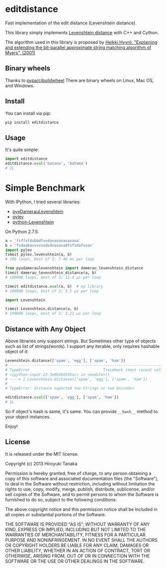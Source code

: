 # editdistance

Fast implementation of the edit distance (Levenshtein distance).

This library simply implements [Levenshtein distance](http://en.wikipedia.org/wiki/Levenshtein_distance) with C++ and Cython.

The algorithm used in this library is proposed by
[Heikki Hyyrö, "Explaining and extending the bit-parallel approximate string matching algorithm of Myers", (2001)](http://citeseerx.ist.psu.edu/viewdoc/download?doi=10.1.1.19.7158&rep=rep1&type=pdf)

## Binary wheels

Thanks to [pypa/cibuildwheel](https://github.com/pypa/cibuildwheel)
There are binary wheels on Linux, Mac OS, and Windows.

## Install

You can install via pip:

```bash
pip install editdistance
```


## Usage

It's quite simple:

```python
import editdistance
editdistance.eval('banana', 'bahama')
# 2L
```


# Simple Benchmark

With IPython, I tried several libraries:

* [pyxDamerauLevenshtein](https://pypi.python.org/pypi/pyxDamerauLevenshtein)
* [pylev](https://pypi.python.org/pypi/pylev)
* [python-Levenshtein](https://pypi.python.org/pypi/python-Levenshtein)

On Python 2.7.5:

```python
a = 'fsffvfdsbbdfvvdavavavavavava'
b = 'fvdaabavvvvvadvdvavavadfsfsdafvvav'
import pylev
timeit pylev.levenshtein(a, b)
# 100 loops, best of 3: 7.48 ms per loop

from pyxdameraulevenshtein import damerau_levenshtein_distance
timeit damerau_levenshtein_distance(a, b)
# 100000 loops, best of 3: 11.4 µs per loop

timeit editdistance.eval(a, b)  # my library
# 100000 loops, best of 3: 3.5 µs per loop

import Levenshtein

timeit Levenshtein.distance(a, b)
# 100000 loops, best of 3: 3.21 µs per loop
```

## Distance with Any Object

Above libraries only support strings.
But Sometimes other type of objects such as list of strings(words).
I support any iterable, only requires hashable object of it:

```python
Levenshtein.distance(['spam', 'egg'], ['spam', 'ham'])
# ---------------------------------------------------------------------------
# TypeError                                 Traceback (most recent call last)
# <ipython-input-22-3e0b30d145ac> in <module>()
# ----> 1 Levenshtein.distance(['spam', 'egg'], ['spam', 'ham'])
#
# TypeError: distance expected two Strings or two Unicodes

editdistance.eval(['spam', 'egg'], ['spam', 'ham'])
# 1L
```

So if object's hash is same, it's same.
You can provide `__hash__` method to your object instances.

Enjoy!

## License

It is released under the MIT license.

Copyright (c) 2013 Hiroyuki Tanaka

Permission is hereby granted, free of charge, to any person obtaining a copy of this software and associated documentation files (the "Software"), to deal in the Software without restriction, including without limitation the rights to use, copy, modify, merge, publish, distribute, sublicense, and/or sell copies of the Software, and to permit persons to whom the Software is furnished to do so, subject to the following conditions:

The above copyright notice and this permission notice shall be included in all copies or substantial portions of the Software.

THE SOFTWARE IS PROVIDED "AS IS", WITHOUT WARRANTY OF ANY KIND, EXPRESS OR IMPLIED, INCLUDING BUT NOT LIMITED TO THE WARRANTIES OF MERCHANTABILITY, FITNESS FOR A PARTICULAR PURPOSE AND NONINFRINGEMENT. IN NO EVENT SHALL THE AUTHORS OR COPYRIGHT HOLDERS BE LIABLE FOR ANY CLAIM, DAMAGES OR OTHER LIABILITY, WHETHER IN AN ACTION OF CONTRACT, TORT OR OTHERWISE, ARISING FROM, OUT OF OR IN CONNECTION WITH THE SOFTWARE OR THE USE OR OTHER DEALINGS IN THE SOFTWARE.
